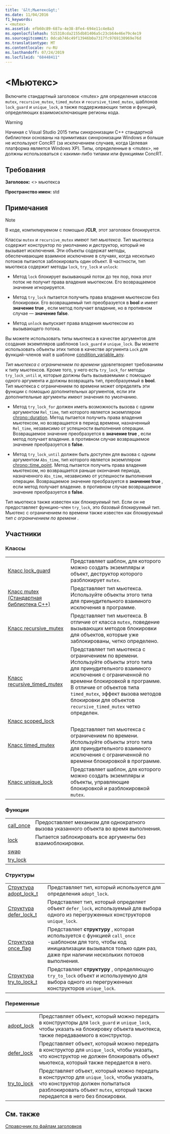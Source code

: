 ```yaml
---
title: '&lt;Мьютекс&gt;'
ms.date: 11/04/2016
f1_keywords:
- <mutex>
ms.assetid: efb60c89-687a-4e38-8fe4-694e11c4e8a3
ms.openlocfilehash: 515318cda2155db81406a5c23cb64e46e79c4e19
ms.sourcegitcommit: 0dcab746c49f13946b0a7317fc9769130969e76d
ms.translationtype: MT
ms.contentlocale: ru-RU
ms.lasthandoff: 07/24/2019
ms.locfileid: "68448411"
---
```

# <a name="ltmutexgt"></a>&lt;Мьютекс&gt;

Включите стандартный заголовок \<mutex> для определения классов `mutex`, `recursive_mutex`, `timed_mutex` и `recursive_timed_mutex`, шаблонов `lock_guard` и `unique_lock`, а также поддерживающих типов и функций, определяющих взаимоисключающие регионы кода.

> [!WARNING]
> Начиная с Visual Studio 2015 типы синхронизации C++ стандартной библиотеки основаны на примитивах синхронизации Windows и больше не используют ConcRT (за исключением случаев, когда Целевая платформа является Windows XP). Типы, определенные в \<mutex>, не должны использоваться с какими-либо типами или функциями ConcRT.

## <a name="requirements"></a>Требования

**Заголовок:** \<> мьютекса

**Пространство имен:** std

## <a name="remarks"></a>Примечания

> [!NOTE]
> В коде, компилируемом с помощью **/CLR**, этот заголовок блокируется.

Классы `mutex` и `recursive_mutex` имеют *тип мьютекса*. Тип мьютекса содержит конструктор по умолчанию и деструктор, который не вызывает исключения. Эти объекты содержат методы, обеспечивающие взаимное исключение в случаях, когда несколько потоков пытаются заблокировать один объект. В частности, тип мьютекса содержит методы `lock`, `try_lock` и `unlock`:

- Метод `lock` блокирует вызывающий поток до тех пор, пока этот поток не получит права владения мьютексом. Его возвращаемое значение игнорируется.

- Метод `try_lock` пытается получить права владения мьютексом без блокировки. Его возвращаемый тип преобразуется в **bool** и имеет **значение true** , если метод получает владение, но в противном случае — **значение false**.

- Метод `unlock` выпускает права владения мьютексом из вызывающего потока.

Вы можете использовать типы мьютекса в качестве аргументов для создания экземпляров шаблонов `lock_guard` и `unique_lock`. Вы можете использовать объекты этих типов в качестве аргумента `Lock` для функций-членов wait в шаблоне [condition_variable_any](../standard-library/condition-variable-any-class.md).

*Тип мьютекса с ограничением по времени* удовлетворяет требованиям к типу мьютексов. Кроме того, у него есть `try_lock_for` методы `try_lock_until` и, которые должны быть вызываемыми с помощью одного аргумента и должны возвращать тип, преобразуемый в **bool**. Тип мьютекса с ограничением по времени может определять эти функции с помощью дополнительных аргументов, если эти дополнительные аргументы имеют значения по умолчанию.

- Метод `try_lock_for` должен иметь возможность вызова с одним аргументом `Rel_time`, тип которого является экземпляром [chrono::duration](../standard-library/duration-class.md). Метод пытается получить права владения мьютексом, но возвращается в период времени, назначенный `Rel_time`, независимо от успешности выполнения операции. Возвращаемое значение преобразуется в **значение true** , если метод получает владение. в противном случае возвращаемое значение преобразуется в **false**.

- Метод `try_lock_until` должен быть доступен для вызова с одним аргументом `Abs_time`, тип которого является экземпляром [chrono::time_point](../standard-library/time-point-class.md). Метод пытается получить права владения мьютексом, но возвращается раньше окончания периода, назначенного `Abs_time`, независимо от успешности выполнения операции. Возвращаемое значение преобразуется в **значение true** , если метод получает владение. в противном случае возвращаемое значение преобразуется в **false**.

Тип мьютекса также известен как *блокируемый тип*. Если он не предоставляет функцию-член `try_lock`, это *базовый блокируемый тип*. Мьютекс с ограничением по времени также известен как *блокируемый тип с ограничением по времени* .

## <a name="members"></a>Участники

### <a name="classes"></a>Классы

|||
|-|-|
|[Класс lock_guard](../standard-library/lock-guard-class.md)|Представляет шаблон, для которого можно создать экземпляры и объект, деструктор которого разблокирует `mutex`.|
|[Класс mutex (Стандартная библиотека C++)](../standard-library/mutex-class-stl.md)|Представляет тип мьютекса. Используйте объекты этого типа для принудительного взаимного исключения в программе.|
|[Класс recursive_mutex](../standard-library/recursive-mutex-class.md)|Представляет тип мьютекса. В отличие от класса `mutex`, поведение вызывающих методов блокировки для объектов, которые уже заблокированы, четко определено.|
|[Класс recursive_timed_mutex](../standard-library/recursive-timed-mutex-class.md)|Представляет тип мьютекса с ограничением по времени. Используйте объекты этого типа для принудительного взаимного исключения с ограниченной по времени блокировкой в программе. В отличие от объектов типа `timed_mutex`, эффект вызова методов блокировки для объектов `recursive_timed_mutex` четко определен.|
|[Класс scoped_lock](../standard-library/scoped-lock-class.md)||
|[Класс timed_mutex](../standard-library/timed-mutex-class.md)|Представляет тип мьютекса с ограничением по времени. Используйте объекты этого типа для принудительного взаимного исключения с ограниченной по времени блокировкой в программе.|
|[Класс unique_lock](../standard-library/unique-lock-class.md)|Представляет шаблон, для которого можно создать экземпляры и объекты, управляющие блокировкой и разблокировкой `mutex`.|

### <a name="functions"></a>Функции

|||
|-|-|
|[call_once](../standard-library/mutex-functions.md#call_once)|Предоставляет механизм для однократного вызова указанного объекта во время выполнения.|
|[lock](../standard-library/mutex-functions.md#lock)|Пытается заблокировать все аргументы без взаимоблокировки.|
|[swap](../standard-library/mutex-functions.md#swap)||
|[try_lock](../standard-library/mutex-functions.md#try_lock)||

### <a name="structs"></a>Структуры

|||
|-|-|
|[Структура adopt_lock_t](../standard-library/adopt-lock-t-structure.md)|Представляет тип, который используется для определения `adopt_lock`.|
|[Структура defer_lock_t](../standard-library/defer-lock-t-structure.md)|Представляет тип, который определяет объект `defer_lock`, используемый для выбора одного из перегруженных конструкторов `unique_lock`.|
|[Структура once_flag](../standard-library/once-flag-structure.md)|Представляет **структуру** , которая используется с функцией `call_once` -шаблоном для того, чтобы код инициализации вызывался только один раз, даже при наличии нескольких потоков выполнения.|
|[Структура try_to_lock_t](../standard-library/try-to-lock-t-structure.md)|Представляет **структуру** , определяющую `try_to_lock` объект и используемую для выбора одного из перегруженных конструкторов `unique_lock`.|

### <a name="variables"></a>Переменные

|||
|-|-|
|[adopt_lock](../standard-library/mutex-functions.md#adopt_lock)|Представляет объект, который можно передать в конструкторы для `lock_guard` и `unique_lock`, чтобы указать на блокировку объекта мьютекса, также передаваемого в конструктор.|
|[defer_lock](../standard-library/mutex-functions.md#defer_lock)|Представляет объект, который можно передать в конструктор для `unique_lock`, чтобы указать, что конструктор не должен блокировать объект мьютекса, который также передается в него.|
|[try_to_lock](../standard-library/mutex-functions.md#try_to_lock)|Представляет объект, который можно передать в конструктор для `unique_lock`, чтобы указать, что конструктор должен попытаться разблокировать объект `mutex`, который также передается в него без блокировки.|

## <a name="see-also"></a>См. также

[Справочник по файлам заголовков](../standard-library/cpp-standard-library-header-files.md)
